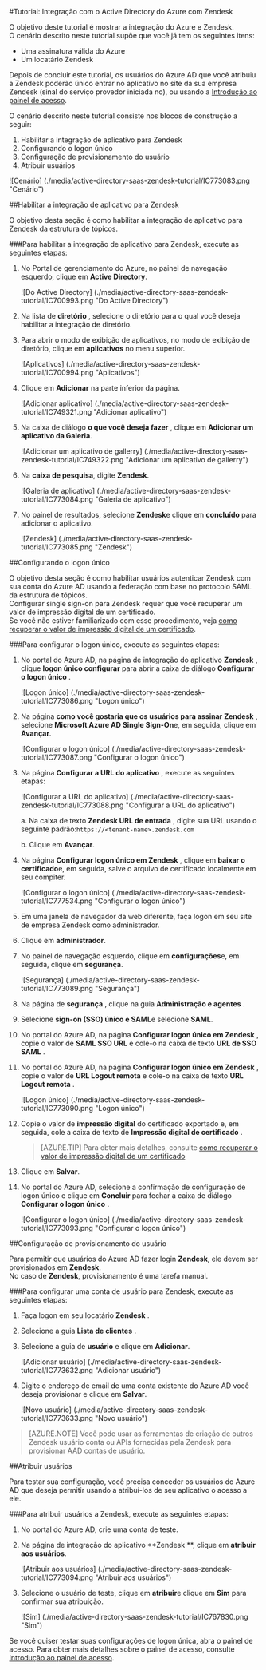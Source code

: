 <properties 
    pageTitle="Tutorial: Integração com o Active Directory do Azure com Zendesk | Microsoft Azure" 
    description="Saiba como usar Zendesk com o Azure Active Directory para habilitar o logon único, automatizado de provisionamento e muito mais!." 
    services="active-directory" 
    authors="jeevansd"  
    documentationCenter="na" 
    manager="femila"/>
<tags 
    ms.service="active-directory" 
    ms.devlang="na" 
    ms.topic="article" 
    ms.tgt_pltfrm="na" 
    ms.workload="identity" 
    ms.date="09/09/2016" 
    ms.author="jeedes" />

#<a name="tutorial-azure-active-directory-integration-with-zendesk"></a>Tutorial: Integração com o Active Directory do Azure com Zendesk
  
O objetivo deste tutorial é mostrar a integração do Azure e Zendesk.  
O cenário descrito neste tutorial supõe que você já tem os seguintes itens:

-   Uma assinatura válida do Azure
-   Um locatário Zendesk
  
Depois de concluir este tutorial, os usuários do Azure AD que você atribuiu a Zendesk poderão único entrar no aplicativo no site da sua empresa Zendesk (sinal do serviço provedor iniciada no), ou usando a [Introdução ao painel de acesso](active-directory-saas-access-panel-introduction.md).
  
O cenário descrito neste tutorial consiste nos blocos de construção a seguir:

1.  Habilitar a integração de aplicativo para Zendesk
2.  Configurando o logon único
3.  Configuração de provisionamento do usuário
4.  Atribuir usuários

![Cenário] (./media/active-directory-saas-zendesk-tutorial/IC773083.png "Cenário")

##<a name="enabling-the-application-integration-for-zendesk"></a>Habilitar a integração de aplicativo para Zendesk
  
O objetivo desta seção é como habilitar a integração de aplicativo para Zendesk da estrutura de tópicos.

###<a name="to-enable-the-application-integration-for-zendesk-perform-the-following-steps"></a>Para habilitar a integração de aplicativo para Zendesk, execute as seguintes etapas:

1.  No Portal de gerenciamento do Azure, no painel de navegação esquerdo, clique em **Active Directory**.

    ![Do Active Directory] (./media/active-directory-saas-zendesk-tutorial/IC700993.png "Do Active Directory")

2.  Na lista de **diretório** , selecione o diretório para o qual você deseja habilitar a integração de diretório.

3.  Para abrir o modo de exibição de aplicativos, no modo de exibição de diretório, clique em **aplicativos** no menu superior.

    ![Aplicativos] (./media/active-directory-saas-zendesk-tutorial/IC700994.png "Aplicativos")

4.  Clique em **Adicionar** na parte inferior da página.

    ![Adicionar aplicativo] (./media/active-directory-saas-zendesk-tutorial/IC749321.png "Adicionar aplicativo")

5.  Na caixa de diálogo **o que você deseja fazer** , clique em **Adicionar um aplicativo da Galeria**.

    ![Adicionar um aplicativo de gallerry] (./media/active-directory-saas-zendesk-tutorial/IC749322.png "Adicionar um aplicativo de gallerry")

6.  Na **caixa de pesquisa**, digite **Zendesk**.

    ![Galeria de aplicativo] (./media/active-directory-saas-zendesk-tutorial/IC773084.png "Galeria de aplicativo")

7.  No painel de resultados, selecione **Zendesk**e clique em **concluído** para adicionar o aplicativo.

    ![Zendesk] (./media/active-directory-saas-zendesk-tutorial/IC773085.png "Zendesk")

##<a name="configuring-single-sign-on"></a>Configurando o logon único
  
O objetivo desta seção é como habilitar usuários autenticar Zendesk com sua conta do Azure AD usando a federação com base no protocolo SAML da estrutura de tópicos.  
Configurar single sign-on para Zendesk requer que você recuperar um valor de impressão digital de um certificado.  
Se você não estiver familiarizado com esse procedimento, veja [como recuperar o valor de impressão digital de um certificado](http://youtu.be/YKQF266SAxI).

###<a name="to-configure-single-sign-on-perform-the-following-steps"></a>Para configurar o logon único, execute as seguintes etapas:

1.  No portal do Azure AD, na página de integração do aplicativo **Zendesk** , clique **logon único configurar** para abrir a caixa de diálogo **Configurar o logon único** .

    ![Logon único] (./media/active-directory-saas-zendesk-tutorial/IC773086.png "Logon único")

2.  Na página **como você gostaria que os usuários para assinar Zendesk** , selecione **Microsoft Azure AD Single Sign-On**e, em seguida, clique em **Avançar**.

    ![Configurar o logon único] (./media/active-directory-saas-zendesk-tutorial/IC773087.png "Configurar o logon único")

3.  Na página **Configurar a URL do aplicativo** , execute as seguintes etapas:

    ![Configurar a URL do aplicativo] (./media/active-directory-saas-zendesk-tutorial/IC773088.png "Configurar a URL do aplicativo")
  
    a. Na caixa de texto **Zendesk URL de entrada** , digite sua URL usando o seguinte padrão:`https://<tenant-name>.zendesk.com`

    b. Clique em **Avançar**.



4.  Na página **Configurar logon único em Zendesk** , clique em **baixar o certificado**e, em seguida, salve o arquivo de certificado localmente em seu compiter.

    ![Configurar o logon único] (./media/active-directory-saas-zendesk-tutorial/IC777534.png "Configurar o logon único")

5.  Em uma janela de navegador da web diferente, faça logon em seu site de empresa Zendesk como administrador.

6.  Clique em **administrador**.

7.  No painel de navegação esquerdo, clique em **configurações**e, em seguida, clique em **segurança**.

    ![Segurança] (./media/active-directory-saas-zendesk-tutorial/IC773089.png "Segurança")

8.  Na página de **segurança** , clique na guia **Administração e agentes** .

9.  Selecione **sign-on (SSO) único e SAML**e selecione **SAML**.

10. No portal do Azure AD, na página **Configurar logon único em Zendesk** , copie o valor de **SAML SSO URL** e cole-o na caixa de texto **URL de SSO SAML** .

11. No portal do Azure AD, na página **Configurar logon único em Zendesk** , copie o valor de **URL Logout remota** e cole-o na caixa de texto **URL Logout remota** .

    ![Logon único] (./media/active-directory-saas-zendesk-tutorial/IC773090.png "Logon único")

12. Copie o valor de **impressão digital** do certificado exportado e, em seguida, cole a caixa de texto de **Impressão digital de certificado** .

    >[AZURE.TIP] Para obter mais detalhes, consulte [como recuperar o valor de impressão digital de um certificado](http://youtu.be/YKQF266SAxI)

13. Clique em **Salvar**.

14. No portal do Azure AD, selecione a confirmação de configuração de logon único e clique em **Concluir** para fechar a caixa de diálogo **Configurar o logon único** .

    ![Configurar o logon único] (./media/active-directory-saas-zendesk-tutorial/IC773093.png "Configurar o logon único")

##<a name="configuring-user-provisioning"></a>Configuração de provisionamento do usuário
  
Para permitir que usuários do Azure AD fazer login **Zendesk**, ele devem ser provisionados em **Zendesk**.  
No caso de **Zendesk**, provisionamento é uma tarefa manual.

###<a name="to-provision-a-user-account-to-zendesk-perform-the-following-steps"></a>Para configurar uma conta de usuário para Zendesk, execute as seguintes etapas:

1.  Faça logon em seu locatário **Zendesk** .

2.  Selecione a guia **Lista de clientes** .

3.  Selecione a guia de **usuário** e clique em **Adicionar**.

    ![Adicionar usuário] (./media/active-directory-saas-zendesk-tutorial/IC773632.png "Adicionar usuário")

4.  Digite o endereço de email de uma conta existente do Azure AD você deseja provisionar e clique em **Salvar**.

    ![Novo usuário] (./media/active-directory-saas-zendesk-tutorial/IC773633.png "Novo usuário")

>[AZURE.NOTE] Você pode usar as ferramentas de criação de outros Zendesk usuário conta ou APIs fornecidas pela Zendesk para provisionar AAD contas de usuário.

##<a name="assigning-users"></a>Atribuir usuários
  
Para testar sua configuração, você precisa conceder os usuários do Azure AD que deseja permitir usando a atribuí-los de seu aplicativo o acesso a ele.

###<a name="to-assign-users-to-zendesk-perform-the-following-steps"></a>Para atribuir usuários a Zendesk, execute as seguintes etapas:

1.  No portal do Azure AD, crie uma conta de teste.

2.  Na página de integração do aplicativo **Zendesk **, clique em **atribuir aos usuários**.

    ![Atribuir aos usuários] (./media/active-directory-saas-zendesk-tutorial/IC773094.png "Atribuir aos usuários")

3.  Selecione o usuário de teste, clique em **atribuir**e clique em **Sim** para confirmar sua atribuição.

    ![Sim] (./media/active-directory-saas-zendesk-tutorial/IC767830.png "Sim")
  
Se você quiser testar suas configurações de logon única, abra o painel de acesso. Para obter mais detalhes sobre o painel de acesso, consulte [Introdução ao painel de acesso](active-directory-saas-access-panel-introduction.md).
